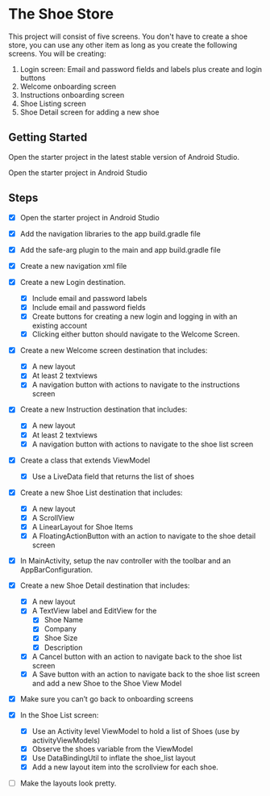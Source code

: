 # The Shoe Store

This project will consist of five screens. You don't have to create a shoe store, you can use any other item as long as you create the following screens. You will be creating:

1. Login screen: Email and password fields and labels plus create and login buttons
2. Welcome onboarding screen
3. Instructions onboarding screen
4. Shoe Listing screen
5. Shoe Detail screen for adding a new shoe

## Getting Started

Open the starter project in the latest stable version of Android Studio.

Open the starter project in Android Studio

## Steps

- [x] Open the starter project in Android Studio

- [x] Add the navigation libraries to the app build.gradle file

- [x] Add the safe-arg plugin to the main and app build.gradle file

- [x] Create a new navigation xml file

- [x] Create a new Login destination.

   - [x] Include email and password labels 
   - [x] Include email and password fields
   - [x] Create buttons for creating a new login and logging in with an existing account
   - [x] Clicking either button should navigate to the Welcome Screen.

- [x] Create a new Welcome screen destination that includes:

   - [x] A new layout
   - [x] At least 2 textviews
   - [x] A navigation button with actions to navigate to the instructions screen

- [x] Create a new Instruction destination that includes:

   - [x] A new layout
   - [x] At least 2 textviews
   - [x] A navigation button with actions to navigate to the shoe list screen

- [x] Create a class that extends ViewModel

   - [x]  Use a LiveData field that returns the list of shoes

- [x] Create a new Shoe List destination that includes:

   - [x] A new layout
   - [x] A ScrollView
   - [x] A LinearLayout for Shoe Items
   - [x] A FloatingActionButton with an action to navigate to the shoe detail screen

- [x] In MainActivity, setup the nav controller with the toolbar and an AppBarConfiguration.

- [x] Create a new Shoe Detail destination that includes:

    - [x] A new layout
    - [x] A TextView label and EditView for the
      - [x] Shoe Name
      - [x] Company
      - [x] Shoe Size
      - [x] Description
    - [x] A Cancel button with an action to navigate back to the shoe list screen
    - [x] A Save button with an action to navigate back to the shoe list screen and add a new Shoe to the Shoe View Model

- [x] Make sure you can’t go back to onboarding screens

- [x] In the Shoe List screen:

    - [x] Use an Activity level ViewModel to hold a list of Shoes (use by activityViewModels)
    - [x] Observe the shoes variable from the ViewModel
    - [x] Use DataBindingUtil to inflate the shoe_list layout
    - [x] Add a new layout item into the scrollview for each shoe.
    
- [ ] Make the layouts look pretty.